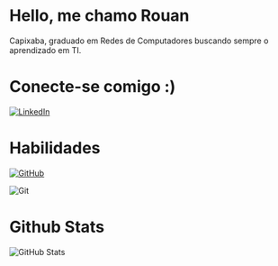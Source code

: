 # Hello, me chamo Rouan

Capixaba, graduado em Redes de Computadores buscando sempre o aprendizado em TI.

# Conecte-se comigo :)
[![LinkedIn](https://img.shields.io/badge/LinkedIn-0077B5?style=for-the-badge&logo=linkedin&logoColor=white)](https://www.linkedin.com/in/rouan-oliveira-9b2049214/)

# Habilidades
[![GitHub](https://img.shields.io/badge/GitHub-100000?style=for-the-badge&logo=github&logoColor=white)](https://github.com/rouanvi) 

![Git](https://img.shields.io/badge/GIT-E44C30?style=for-the-badge&logo=git&logoColor=white)

# Github Stats
![GitHub Stats](https://github-readme-stats.vercel.app/api?username=rouanvi&theme=transparent&bg_color=000&border_color=30A3DC&show_icons=true&icon_color=30A3DC&title_color=E94D5F&text_color=FFF)
